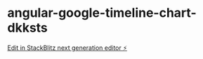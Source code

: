 # angular-google-timeline-chart-dkksts

[Edit in StackBlitz next generation editor ⚡️](https://stackblitz.com/~/github.com/yuga-webbo/angular-google-timeline-chart-dkksts)